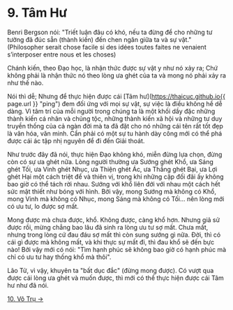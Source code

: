 # 9. Tâm Hư

Benri Bergson nói: "Triết luận đâu có khó, nếu ta đừng để cho những tư tưởng đã
đúc sẵn (thành kiến) đến chen ngăn giữa ta và sự vật." (Philosopher serait chose
facile si des idées toutes faites ne venaient s’interposer entre nous et les
choses)

Chánh kiến, theo Đạo học, là nhận thức được sự vật y như nó xảy ra; Chứ không
phải là nhận thức nó theo lòng ưa ghét của ta và mong nó phải xảy ra như thế
nào.

Nói thì dễ; Nhưng để thực hiện được cái
[Tâm hư](https://thaicuc.github.io{{ page.url }} "ping") đem đối ứng với mọi sự
vật, sự việc là điều không hề dễ dàng. Vì tâm trí của mỗi người trong chúng ta
là một khối dầy đặc những thành kiến cá nhân và chủng tộc, những thành kiến xã
hội và những tư duy truyền thống của cả ngàn đời mà ta đã đặt cho nó những cái
tên rất tốt đẹp là văn hóa, văn minh. Cần phải có một sự tu hành dày công mới có
thể phá được cái ác tập nhị nguyên để đi đến Giải thoát.

Như trước đây đã nói, thực hiện Đạo không khó, miễn đừng lựa chọn, đừng còn có
sự ưa ghét nữa. Lòng người thường ưa Sướng ghét Khổ, ưa Sáng ghét Tối, ưa Vinh
ghét Nhục, ưa Thiện ghét Ác, ưa Thắng ghét Bại, ưa Lợi ghét Hại một cách triệt
để và thiên vị, trong khi những cặp đối đãi ấy không bao giờ có thể tách rời
nhau. Sướng với khổ liên đới với nhau một cách hết sức mật thiết như bóng với
hình. Bởi vậy, mong Sướng mà không có Khổ, mong Vinh mà không có Nhục, mong Sáng
mà không có Tối... nên lòng mới có ưu tư, lo được sợ mất.

Mong được mà chưa được, khổ. Không được, càng khổ hơn. Nhưng giả sử được rồi,
mừng chẳng bao lâu đã sinh ra lòng ưu tư sợ mất. Chưa mất, nhưng trong lòng cứ
đau đáu sợ mất thì còn sung sướng gì nữa. Đời, thì có cái gì được mà không mất,
và khi thực sự mất đi, thì đau khổ sẽ đến bực nào! Bởi vậy mới có nói: "Tìm hạnh
phúc sẽ không bao giờ có hạnh phúc mà chỉ có ưu tư hay thống khổ mà thôi".

Lão Tử, vì vậy, khuyên ta "bất dục đắc" (đừng mong được). Có vượt qua được cái
lòng ưa ghét và muốn được, thì mới có thể thực hiện được cái Tâm hư như đã nói.

[10. Vô Trụ &rarr;](https://github.com/thaicuc/tinh-hoa-dao-hoc/blob/master/10-vo-tru.md)
